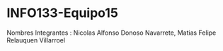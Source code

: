 # INFO133-Equipo15

Nombres Integrantes : Nicolas Alfonso Donoso Navarrete, Matias Felipe Relauquen Villarroel 
